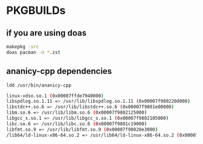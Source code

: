 # PKGBUILDs

## if you are using doas

```bash
makepkg -src
doas pacman -U *.zst
```

## ananicy-cpp dependencies

`ldd /usr/bin/ananicy-cpp`

```bash
linux-vdso.so.1 (0x00007ffde7940000)
libspdlog.so.1.11 => /usr/lib/libspdlog.so.1.11 (0x00007f980220d000)
libstdc++.so.6 => /usr/lib/libstdc++.so.6 (0x00007f9801e00000)
libm.so.6 => /usr/lib/libm.so.6 (0x00007f9802125000)
libgcc_s.so.1 => /usr/lib/libgcc_s.so.1 (0x00007f9802105000)
libc.so.6 => /usr/lib/libc.so.6 (0x00007f9801c19000)
libfmt.so.9 => /usr/lib/libfmt.so.9 (0x00007f98020e3000)
/lib64/ld-linux-x86-64.so.2 => /usr/lib64/ld-linux-x86-64.so.2 (0x00007f9802320000)
```
